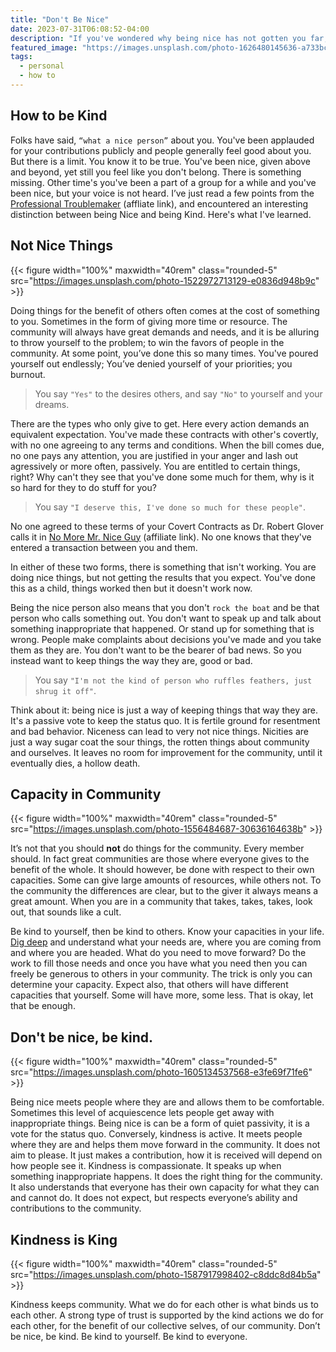 ```yaml
---
title: "Don't Be Nice"
date: 2023-07-31T06:08:52-04:00
description: "If you've wondered why being nice has not gotten you far, this is for you"
featured_image: "https://images.unsplash.com/photo-1626480145636-a733bcfdcbc4"
tags:
  - personal
  - how to
---
```


## How to be Kind
 Folks have said, `“what a nice person”` about you. You've been applauded for your contributions publicly and people generally feel good about you. But there is a limit. You know it to be true. You've been nice, given above and beyond, yet still you feel like you don't belong. There is something missing. Other time's you've been a part of a group for a while and you've been nice, but your voice is not heard. I’ve just read a few points from the [Professional Troublemaker](https://www.amazon.com/Professional-Troublemaker-Luvvie-Ajayi-Jones/dp/1984881906?&_encoding=UTF8&tag=juanjuanzerod-20&linkCode=ur2&linkId=e5c7601fb0b19f1abe9d45579392f259&camp=1789&creative=9325) (affliate link), and encountered an interesting distinction between being Nice and being Kind. Here's what I've learned.

## Not Nice Things
{{< figure width="100%" maxwidth="40rem" class="rounded-5" src="https://images.unsplash.com/photo-1522972713129-e0836d948b9c" >}}

Doing things for the benefit of others often comes at the cost of something to you. Sometimes in the form of giving more time or resource. The community will always have great demands and needs, and it is be alluring to throw yourself to the problem; to win the favors of people in the community. At some point, you’ve done this so many times. You've poured yourself out endlessly; You’ve denied yourself of your priorities; you burnout.

> You say `"Yes"` to the desires others, and say `"No"` to yourself and your dreams.

There are the types who only give to get. Here every action demands an equivalent expectation. You've made these contracts with other's covertly, with no one agreeing to any terms and conditions. When the bill comes due, no one pays any attention, you are justified in your anger and lash out agressively or more often, passively. You are entitled to certain things, right? Why can't they see that you've done some much for them, why is it so hard for they to do stuff for you?

> You say `"I deserve this, I've done so much for these people"`.

No one agreed to these terms of your Covert Contracts as Dr. Robert Glover calls it in [No More Mr. Nice Guy](https://www.amazon.com/No-More-Mr-Nice-Guy/dp/9391560407/ref=tmm_pap_swatch_0?_encoding=UTF8&amp;qid=1690800415&amp;sr=1-1&_encoding=UTF8&tag=juanjuanzerod-20&linkCode=ur2&linkId=03b8a074f4b31a68a5cae08870e988bf&camp=1789&creative=9325) (affiliate link). No one knows that they've entered a transaction between you and them. 

In either of these two forms, there is something that isn't working. You are doing nice things, but not getting the results that you expect. You've done this as a child, things worked then but it doesn't work now.

Being the nice person also means that you don't `rock the boat` and be that person who calls something out. You don't want to speak up and talk about something inappropriate that happened. Or stand up for something that is wrong. People make complaints about decisions you've made and you take them as they are. You don't want to be the bearer of bad news. So you instead want to keep things the way they are, good or bad.

> You say `"I'm not the kind of person who ruffles feathers, just shrug it off"`.

Think about it: being nice is just a way of keeping things that way they are. It's a passive vote to keep the status quo. It is fertile ground for resentment and bad behavior. Niceness can lead to very not nice things. Nicities are just a way sugar coat the sour things, the rotten things about community and ourselves. It leaves no room for improvement for the community, until it eventually dies, a hollow death.

## Capacity in Community
{{< figure width="100%" maxwidth="40rem" class="rounded-5" src="https://images.unsplash.com/photo-1556484687-30636164638b" >}}


It’s not that you should **not** do things for the community. Every member should. In fact great communities are those where everyone gives to the benefit of the whole. It should however, be done with respect to their own capacities. Some can give large amounts of resources, while others not. To the community the differences are clear, but to the giver it always means a great amount. When you are in a community that takes, takes, takes, look out, that sounds like a cult. 

Be kind to yourself, then be kind to others. Know your capacities in your life. [Dig deep](/posts/running-towards-mastery) and understand what your needs are, where you are coming from and where you are headed. What do you need to move forward? Do the work to fill those needs and once you have what you need then you can freely be generous to others in your community. The trick is only you can determine your capacity. Expect also, that others will have different capacities that yourself. Some will have more, some less. That is okay, let that be enough.

## Don't be nice, be kind.
{{< figure width="100%" maxwidth="40rem" class="rounded-5" src="https://images.unsplash.com/photo-1605134537568-e3fe69f71fe6" >}}


Being nice meets people where they are and allows them to be comfortable. Sometimes this level of acquiescence lets people get away with inappropriate things. Being nice is can be a form of quiet passivity, it is a vote for the status quo. Conversely, kindness is active. It meets people where they are and helps them move forward in the community. It does not aim to please. It just makes a contribution, how it is received will depend on how people see it. Kindness is compassionate. It speaks up when something inappropriate happens. It does the right thing for the community. It also understands that everyone has their own capacity for what they can and cannot do. It does not expect, but respects everyone’s ability and contributions to the community.

## Kindness is King
{{< figure width="100%" maxwidth="40rem" class="rounded-5" src="https://images.unsplash.com/photo-1587917998402-c8ddc8d84b5a" >}}


Kindness keeps community. What we do for each other is what binds us to each other. A strong type of trust is supported by the kind actions we do for each other, for the benefit of our collective selves, of our community. Don’t be nice, be kind. Be kind to yourself. Be kind to everyone.